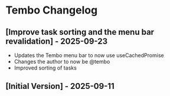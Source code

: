 # Tembo Changelog

## [Improve task sorting and the menu bar revalidation] - 2025-09-23

- Updates the Tembo menu bar to now use useCachedPromise
- Changes the author to now be @tembo
- Improved sorting of tasks

## [Initial Version] - 2025-09-11